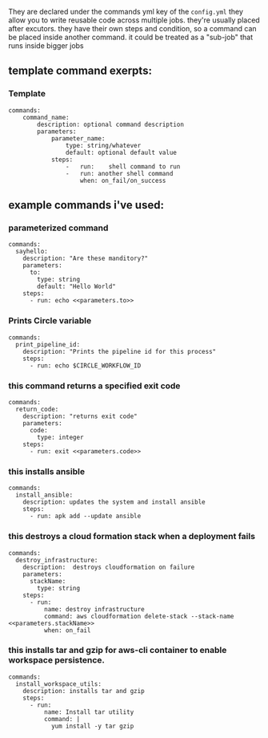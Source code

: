 They are declared under the commands yml key of the `config.yml` they allow you to write reusable code across multiple jobs.
they're usually placed after excutors.
they have their own steps and condition, so a command can be placed inside another command.
it could be treated as a "sub-job" that runs inside bigger jobs
## template command exerpts: 
### Template
```
commands:
	command_name:
		description: optional command description
		parameters:
			parameter_name:
				type: string/whatever
				default: optional default value
			steps:
				-	run:	shell command to run
				-	run: another shell command
					when: on_fail/on_success
```
## example commands i've used:
### parameterized command
```
commands:
  sayhello:
    description: "Are these manditory?"
    parameters:
      to:
        type: string
        default: "Hello World"
    steps:
      - run: echo <<parameters.to>>
```
### Prints Circle variable
```
commands:
  print_pipeline_id:
    description: "Prints the pipeline id for this process"
    steps:
      - run: echo $CIRCLE_WORKFLOW_ID
```
### this command returns a specified exit code
```
commands:
  return_code:
    description: "returns exit code"
    parameters:
      code:
        type: integer
    steps:
      - run: exit <<parameters.code>>
```
### this installs ansible
```
commands:
  install_ansible:
    description: updates the system and install ansible
    steps:
      - run: apk add --update ansible
```
### this destroys a cloud formation stack when a deployment fails
```
commands:
  destroy_infrastructure:
    description:  destroys cloudformation on failure
    parameters:
      stackName:
        type: string
    steps:
      - run:
          name: destroy infrastructure
          command: aws cloudformation delete-stack --stack-name <<parameters.stackName>>
          when: on_fail
```
### this installs tar and gzip for aws-cli container to enable workspace persistence.
```
commands:
  install_workspace_utils:
    description: installs tar and gzip
    steps:
      - run:
          name: Install tar utility
          command: |
            yum install -y tar gzip
```
